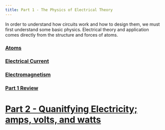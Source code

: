 ```yaml
---
title: Part 1 - The Physics of Electrical Theory
---
```


In order to understand how circuits work and how to design them, we must first understand some basic physics. Electrical theory and application comes directly from the structure and forces of atoms.

### [Atoms](Atoms)

### [Electrical Current](Electrical_Current)

### [Electromagnetism](Electromagnetism)

### [Part 1 Review](Review)



# [Part 2 - Quanitfying Electricity; amps, volts, and watts](../Part2/) 

<br/>

<!-- 

# NOTES

 * Electrons orbit the Nucleus in incredibly complex patterns, but at any given time tend to be at a particular distance away from the nucleus. That distance is a predictable distance and is called a shell.
    * this is key to how work is done with electricy

-->




